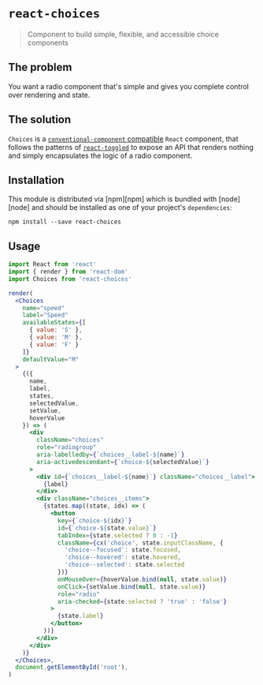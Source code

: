 # `react-choices`

> Component to build simple, flexible, and accessible choice components

## The problem

You want a radio component that's simple and gives you complete control over rendering and state.

## The solution

`Choices` is a [`conventional-component` compatible](https://github.com/sebinsua/conventional-component) `React` component, that follows the patterns of [`react-toggled`](https://github.com/kentcdodds/react-toggled#this-solution) to expose an API that renders nothing and simply encapsulates the logic of a radio component.

## Installation

This module is distributed via [npm][npm] which is bundled with [node][node] and
should be installed as one of your project's `dependencies`:

```
npm install --save react-choices
```

## Usage

```jsx
import React from 'react'
import { render } from 'react-dom'
import Choices from 'react-choices'

render(
  <Choices
    name="speed"
    label="Speed"
    availableStates={[
      { value: 'S' },
      { value: 'M' },
      { value: 'F' }
    ]}
    defaultValue="M"
  >
    {({
      name,
      label,
      states,
      selectedValue,
      setValue,
      hoverValue
    }) => (
      <div
        className="choices"
        role="radiogroup"
        aria-labelledby={`choices__label-${name}`}
        aria-activedescendant={`choice-${selectedValue}`}
      >
        <div id={`choices__label-${name}`} className="choices__label">
          {label}
        </div>
        <div className="choices__items">
          {states.map((state, idx) => (
            <button
              key={`choice-${idx}`}
              id={`choice-${state.value}`}
              tabIndex={state.selected ? 0 : -1}
              className={cx('choice', state.inputClassName, {
                'choice--focused': state.focused,
                'choice--hovered': state.hovered,
                'choice--selected': state.selected
              })}
              onMouseOver={hoverValue.bind(null, state.value)}
              onClick={setValue.bind(null, state.value)}
              role="radio"
              aria-checked={state.selected ? 'true' : 'false'}
            >
              {state.label}
            </button>
          ))}
        </div>
      </div>
    )}
  </Choices>,
  document.getElementById('root'),
)
```
